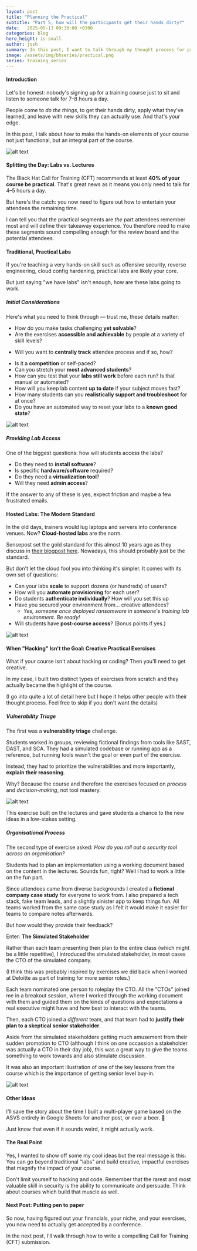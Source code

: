```yaml
---
layout: post
title: "Planning the Practical"
subtitle: "Part 5, how will the participants get their hands dirty?"
date:   2025-05-13 09:30:00 +0300
categories: blog
hero_height: is-small
author: josh
summary: In this post, I want to talk through my thought process for practical exercises for the participants to do rather than just listening to me.
image: /assets/img/bhseries/practical.png
series: training_series
---
```


#### Introduction

Let's be honest: nobody's signing up for a training course just to sit and listen to someone talk for 7–8 hours a day.

People come to *do the things*, to get their hands dirty, apply what they've learned, and leave with new skills they can actually use. And that's your edge.

In this post, I talk about how to make the hands-on elements of your course not just functional, but an integral part of the course.

![alt text](/assets/img/bhseries/practicalintro.png)

#### Splitting the Day: Labs vs. Lectures

The Black Hat Call for Training (CFT) recommends at least **40% of your course be practical**. That's great news as it means you only need to talk for 4–5 hours a day.

But here's the catch: you now need to figure out how to entertain your attendees the remaining time.

I can tell you that the practical segments are *the* part attendees remember most and will define their takeaway experience. You therefore need to make these segments sound compelling enough for the review board and the potential attendees.

#### Traditional, Practical Labs

If you're teaching a very hands-on skill such as offensive security, reverse engineering, cloud config hardening, practical labs are likely your core.

But just saying "we have labs" isn't enough, how are these labs going to work.

##### Initial Considerations

Here's what you need to think through — trust me, these details matter:

- How do you make tasks challenging **yet solvable**?
- Are the exercises **accessible and achievable** by people at a variety of skill levels?
* Will you want to **centrally track** attendee process and if so, how?
- Is it a **competition** or self-paced?
- Can you stretch your **most advanced students**?
- How can you test that your **labs still work** before each run? Is that manual or automated?
- How will you keep lab content **up to date** if your subject moves fast?
- How many students can you **realistically support and troubleshoot** for at once?
- Do you have an automated way to reset your labs to a **known good state**?

![alt text](/assets/img/bhseries/labconsiderations.png)

##### Providing Lab Access

One of the biggest questions: how will students access the labs?

- Do they need to **install software**?
- Is specific **hardware/software** required?
- Do they need a **virtualization tool**?
- Will they need **admin access**?

If the answer to any of these is yes, expect friction and maybe a few frustrated emails.

#### Hosted Labs: The Modern Standard

In the old days, trainers would lug laptops and servers into conference venues. Now? **Cloud-hosted labs** are the norm.

Sensepost set the gold standard for this almost 10 years ago as they discuss in [their blogpost here](https://sensepost.com/blog/2015/into-the-cloud/). Nowadays, this should probably just be the standard.

But don't let the cloud fool you into thinking it's simpler. It comes with its own set of questions:

- Can your labs **scale** to support dozens (or hundreds) of users?
- How will you **automate provisioning** for each user?
- Do students **authenticate individually**? How will you set this up
- Have you secured your environment from... creative attendees?
  - _Yes, someone once deployed ransomware in someone's training lab environment. Be ready!_
- Will students have **post-course access**? (Bonus points if yes.)

![alt text](/assets/img/bhseries/labcloud.png)

#### When "Hacking" Isn't the Goal: Creative Practical Exercises

What if your course isn't about hacking or coding? Then you'll need to get creative.

In my case, I built two distinct types of exercises from scratch and they actually became the highlight of the course.

(I go into quite a lot of detail here but I hope it helps other people with their thought process. Feel free to skip if you don't want the details)

##### Vulnerability Triage

The first was a **vulnerability triage** challenge.

Students worked in groups, reviewing fictional findings from tools like SAST, DAST, and SCA. They had a simulated codebase or running app as a reference, but running tools wasn't the goal or even part of the exercise.

Instead, they had to prioritize the vulnerabilities and more importantly, **explain their reasoning**.

Why? Because the course and therefore the exercises focused on *process* and *decision-making*, not tool mastery.

![alt text](/assets/img/bhseries/vulntriage.png)

This exercise built on the lectures and gave students a chance to the new ideas in a low-stakes setting.

##### Organisational Process

The second type of exercise asked: *How do you roll out a security tool across an organisation?*

Students had to plan an implementation using a working document based on the content in the lectures. Sounds fun, right? Well I had to work a little on the fun part.

Since attendees came from diverse backgrounds I created a **fictional company case study** for everyone to work from. I also prepared a tech stack, fake team leads, and a slightly sinister app to keep things fun. All teams worked from the same case study as I felt it would make it easier for teams to compare notes afterwards.

But how would they provide their feedback?

Enter: **The Simulated Stakeholder**

Rather than each team presenting their plan to the entire class (which might be a little repetitive), I introduced the simulated stakeholder, in most cases the CTO of the simulated company.

(I think this was probably inspired by exercises we did back when I worked at Deloitte as part of training for more senior roles.)

Each team nominated one person to roleplay the CTO. All the "CTOs" joined me in a breakout session, where I worked through the working document with them and guided them on the kinds of questions and expectations a real executive might have and how best to interact with the teams.

Then, each CTO joined a _different_ team, and that team had to **justify their plan to a skeptical senior stakeholder**.

Aside from the simulated stakeholders getting much amusement from their sudden promotion to CTO (although I think on one occassion a stakeholder was actually a CTO in their day job), this was a great way to give the teams something to work towards and also stimulate discussion.

It was also an important illustration of one of the key lessons from the course which is the importance of getting senior level buy-in.

![alt text](/assets/img/bhseries/stakeholder.png)

#### Other Ideas

I'll save the story about the time I built a multi-player game based on the ASVS entirely in Google Sheets for another post, or over a beer. 🍻

Just know that even if it sounds weird, it might actually work.

#### The Real Point

Yes, I wanted to show off some my cool ideas but the real message is this: You can go beyond traditional "labs" and build creative, impactful exercises that magnify the impact of your course.

Don't limit yourself to hacking and code. Remember that the rarest and most valuable skill in security is the ability to communicate and persuade. Think about courses which build that muscle as well.

#### Next Post: Putting pen to paper

So now, having figured out your financials, your niche, and your exercises, you now need to actually get accepted by a conference.

In the next post, I'll walk through how to write a compelling Call for Training (CFT) submission.



